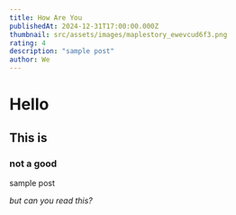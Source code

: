 ```yaml
---
title: How Are You
publishedAt: 2024-12-31T17:00:00.000Z
thumbnail: src/assets/images/maplestory_ewevcud6f3.png
rating: 4
description: "sample post"
author: We
---
```

# Hello

## This is

### not a good

sample post

*but can you read this?*
